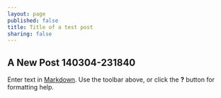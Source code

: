 ```yaml
---
layout: page
published: false
title: Title of a test post
sharing: false
---
```


## A New Post 140304-231840

Enter text in [Markdown](http://daringfireball.net/projects/markdown/). Use the toolbar above, or click the **?** button for formatting help.